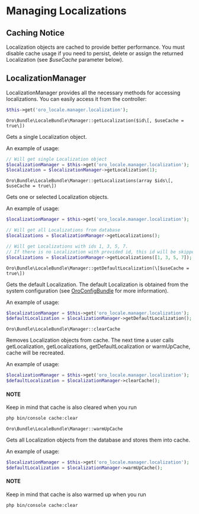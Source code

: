 <a id="bundle-docs-platform-locale-bundle-managing-localizations"></a>

# Managing Localizations

## Caching Notice

Localization objects are cached to provide better performance. You must disable cache usage if you need to persist, delete or assign the returned Localization (see  *$useCache* parameter below).

## LocalizationManager

LocalizationManager provides all the necessary methods for accessing localizations.
You can easily access it from the controller:

```php
$this->get('oro_locale.manager.localization');
```

`Oro\Bundle\LocaleBundle\Manager::getLocalization($id\[, $useCache = true\])`

Gets a single Localization object.

An example of usage:

```php
// Will get single Localization object
$localizationManager = $this->get('oro_locale.manager.localization');
$localization = $localizationManager->getLocalization(1);
```

`Oro\Bundle\LocaleBundle\Manager::getLocalizations(array $ids\[, $useCache = true\])`

Gets one or selected Localization objects.

An example of usage:

```php
$localizationManager = $this->get('oro_locale.manager.localization');

// Will get all Localizations from database
$localizations = $localizationManager->getLocalizations();

// Will get Localizations with ids 1, 3, 5, 7.
// If there is no Localization with provided id, this id will be skipped.
$localizations = $localizationManager->getLocalizations([1, 3, 5, 7]);
```

`Oro\Bundle\LocaleBundle\Manager::getDefaultLocalization(\[$useCache = true\])`

Gets the default Localization. The default Localization is obtained from the system configuration (see <a href="https://github.com/oroinc/platform/tree/5.1/src/Oro/Bundle/ConfigBundle" target="_blank">OroConfigBundle</a> for more information).

An example of usage:

```php
$localizationManager = $this->get('oro_locale.manager.localization');
$defaultLocalization = $localizationManager->getDefaultLocalization();
```

`Oro\Bundle\LocaleBundle\Manager::clearCache`

Removes Localization objects from cache. The next time a user calls getLocalization,
getLocalizations, getDefaultLocalization or warmUpCache, cache will be recreated.

An example of usage:

```php
$localizationManager = $this->get('oro_locale.manager.localization');
$defaultLocalization = $localizationManager->clearCache();
```

#### NOTE
Keep in mind that cache is also cleared when you run

```bash
php bin/console cache:clear
```

`Oro\Bundle\LocaleBundle\Manager::warmUpCache`

Gets all Localization objects from the database and stores them into cache.

An example of usage:

```php
$localizationManager = $this->get('oro_locale.manager.localization');
$defaultLocalization = $localizationManager->warmUpCache();
```

#### NOTE
Keep in mind that cache is also warmed up when you run

```bash
php bin/console cache:clear
```

<!-- Frontend -->
